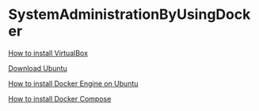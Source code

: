 # SystemAdministrationByUsingDocker

[How to install VirtualBox](https://www.youtube.com/watch?v=j1FAZ0bUEvs)

[Download Ubuntu](https://ubuntu.com/download/desktop)

[How to install Docker Engine on Ubuntu](https://docs.docker.com/engine/install/ubuntu/)

[How to install Docker Compose](https://docs.docker.com/compose/install/)
